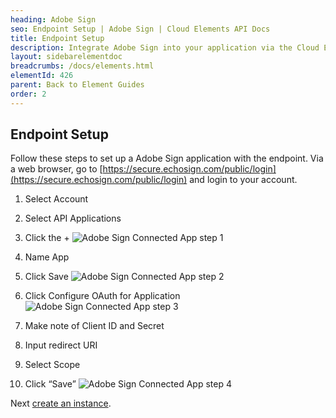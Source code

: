 ```yaml
---
heading: Adobe Sign
seo: Endpoint Setup | Adobe Sign | Cloud Elements API Docs
title: Endpoint Setup
description: Integrate Adobe Sign into your application via the Cloud Elements APIs.
layout: sidebarelementdoc
breadcrumbs: /docs/elements.html
elementId: 426
parent: Back to Element Guides
order: 2
---
```

## Endpoint Setup

Follow these steps to set up a Adobe Sign application with the endpoint.
Via a web browser, go to [https://secure.echosign.com/public/login](https://secure.echosign.com/public/login) and login to your account.

1. Select Account

2. Select API Applications

3.  Click the +
![Adobe Sign Connected App step 1](http://cloud-elements.com/wp-content/uploads/2016/03/ADobeeSignAPI1.png)

4. Name App

5. Click Save
![Adobe Sign Connected App step 2](http://cloud-elements.com/wp-content/uploads/2016/03/ADobeeSignAPI2.png)

6. Click Configure OAuth for Application
![Adobe Sign Connected App step 3](http://cloud-elements.com/wp-content/uploads/2016/03/ADobeeSignAPI3.png)

7. Make note of Client ID and Secret

8. Input redirect URI

9. Select Scope

10. Click “Save”
![Adobe Sign Connected App step 4](http://cloud-elements.com/wp-content/uploads/2016/03/ADobeeSignAPI4.png)

Next [create an instance](adobe-sign-create-instance.html).
